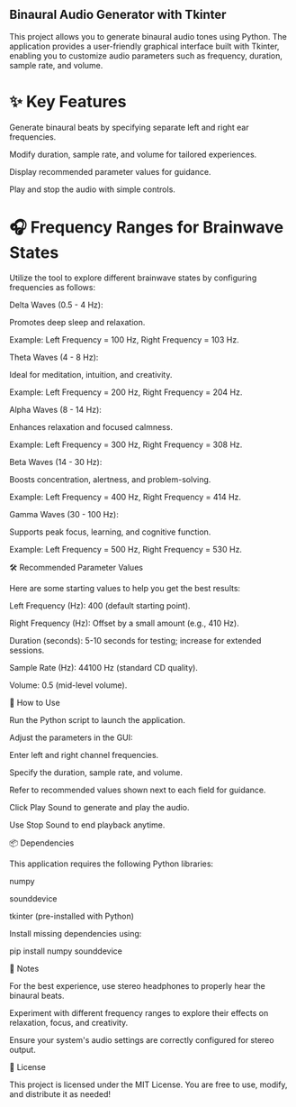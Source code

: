 ## Binaural Audio Generator with Tkinter

This project allows you to generate binaural audio tones using Python. The application provides a user-friendly graphical interface built with Tkinter, enabling you to customize audio parameters such as frequency, duration, sample rate, and volume.

# ✨ Key Features

Generate binaural beats by specifying separate left and right ear frequencies.

Modify duration, sample rate, and volume for tailored experiences.

Display recommended parameter values for guidance.

Play and stop the audio with simple controls.

# 🎧 Frequency Ranges for Brainwave States

Utilize the tool to explore different brainwave states by configuring frequencies as follows:

Delta Waves (0.5 - 4 Hz):

Promotes deep sleep and relaxation.

Example: Left Frequency = 100 Hz, Right Frequency = 103 Hz.

Theta Waves (4 - 8 Hz):

Ideal for meditation, intuition, and creativity.

Example: Left Frequency = 200 Hz, Right Frequency = 204 Hz.

Alpha Waves (8 - 14 Hz):

Enhances relaxation and focused calmness.

Example: Left Frequency = 300 Hz, Right Frequency = 308 Hz.

Beta Waves (14 - 30 Hz):

Boosts concentration, alertness, and problem-solving.

Example: Left Frequency = 400 Hz, Right Frequency = 414 Hz.

Gamma Waves (30 - 100 Hz):

Supports peak focus, learning, and cognitive function.

Example: Left Frequency = 500 Hz, Right Frequency = 530 Hz.

🛠 Recommended Parameter Values

Here are some starting values to help you get the best results:

Left Frequency (Hz): 400 (default starting point).

Right Frequency (Hz): Offset by a small amount (e.g., 410 Hz).

Duration (seconds): 5-10 seconds for testing; increase for extended sessions.

Sample Rate (Hz): 44100 Hz (standard CD quality).

Volume: 0.5 (mid-level volume).

🚀 How to Use

Run the Python script to launch the application.

Adjust the parameters in the GUI:

Enter left and right channel frequencies.

Specify the duration, sample rate, and volume.

Refer to recommended values shown next to each field for guidance.

Click Play Sound to generate and play the audio.

Use Stop Sound to end playback anytime.

📦 Dependencies

This application requires the following Python libraries:

numpy

sounddevice

tkinter (pre-installed with Python)

Install missing dependencies using:

pip install numpy sounddevice

🔔 Notes

For the best experience, use stereo headphones to properly hear the binaural beats.

Experiment with different frequency ranges to explore their effects on relaxation, focus, and creativity.

Ensure your system's audio settings are correctly configured for stereo output.

📜 License

This project is licensed under the MIT License. You are free to use, modify, and distribute it as needed!

